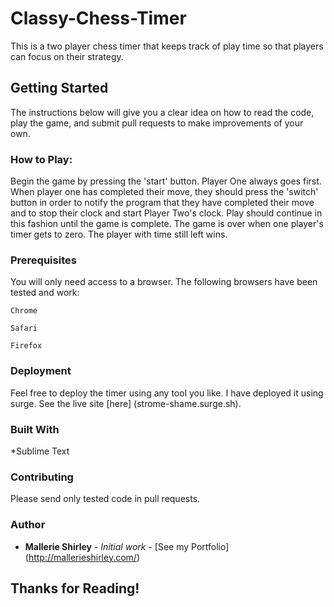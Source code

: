 # Classy-Chess-Timer
This is a two player chess timer that keeps track of play time so that players can focus on their strategy. 

## Getting Started
The instructions below will give you a clear idea on how to read the code, play the game, and submit 
pull requests to make improvements of your own.

### How to Play:
Begin the game by pressing the 'start' button. Player One always goes first. When player one has completed their
move, they should press the 'switch' button in order to notify the program that they have completed their move and 
to stop their clock and start Player Two's clock. Play should continue in this fashion until the game is complete. 
The game is over when one player's timer gets to zero. The player with time still left wins.

### Prerequisites
You will only need access to a browser. The following browsers have been tested and work:

```
Chrome
```
```
Safari
```
```
Firefox
```

### Deployment
Feel free to deploy the timer using any tool you like. I have deployed it using surge.
See the live site [here] (strome-shame.surge.sh).

### Built With

*Sublime Text

### Contributing

Please send only tested code in pull requests. 

### Author

* **Mallerie Shirley** - *Initial work* - [See my Portfolio] (http://mallerieshirley.com/)

## Thanks for Reading!
